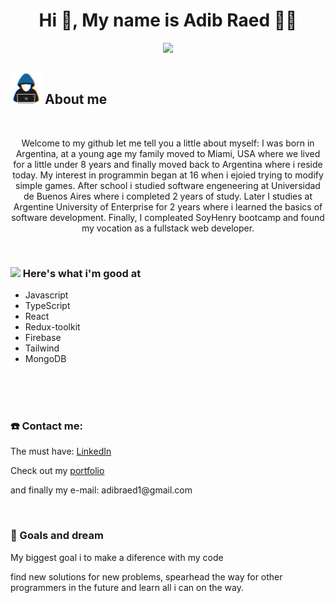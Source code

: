 <h1 align="center">Hi 👋, My name is Adib Raed 👨‍💻</h1> 

 <p align="center"> <a href="https://github.com/DenverCoder1/readme-typing-svg"><img src="https://readme-typing-svg.herokuapp.com?font=Time+New+Roman&color=cyan&size=25&center=true&vCenter=true&width=600&height=100&lines=Fullstack+Developer;Active+Learner;Problem+Solver;Team+Worker"></a></p>
 
## <picture><img src = "https://github.com/0xAbdulKhalid/0xAbdulKhalid/raw/main/assets/mdImages/about_me.gif" width = 50px></picture> **About me**

  
<br/>
<p align="center">
Welcome to my github let me tell you a little about myself:
  I was born in Argentina, at a young age my family moved to Miami, USA where we lived for a little under 8 years and finally moved back to Argentina where i reside today.
  My interest in programmin began at 16 when i ejoied trying to modify simple games. After school i studied software engeneering at Universidad de Buenos Aires where i completed 2 years of study. Later I studies at Argentine University of Enterprise for 2 years where i learned the basics of software development. Finally, I compleated SoyHenry bootcamp and found my vocation as a fullstack web developer.
</p>
<!-- tech -->
<br/>

<h3 align="left"><img src="https://media2.giphy.com/media/QssGEmpkyEOhBCb7e1/giphy.gif?cid=ecf05e47a0n3gi1bfqntqmob8g9aid1oyj2wr3ds3mg700bl&rid=giphy.gif" width ="25"> Here's what i'm good at</h3>

- Javascript
- TypeScript
- React
- Redux-toolkit
- Firebase
- Tailwind
- MongoDB

<br><br>
<br/>

<!-- contact -->
<h3 align="left">☎️ Contact me:</h3>
<p align="left">The must have: <a href="https://www.linkedin.com/in/adib-raed-a9376823a/" target="blank">LinkedIn</a></p>
<p align="left">Check out my <a href="https://adibzr.github.io/portfolio/" target="_blank" >portfolio</a></p>
<p align="left">and finally my e-mail: adibraed1@gmail.com</p>

<br/>

<!-- where im going -->
<h3 align="left"> 🌟 Goals and dream </h3>
<p>My biggest goal i to make a diference with my code</p>
find new solutions for new problems, spearhead the way for other <br/> programmers in the future and learn all i can on the way.



